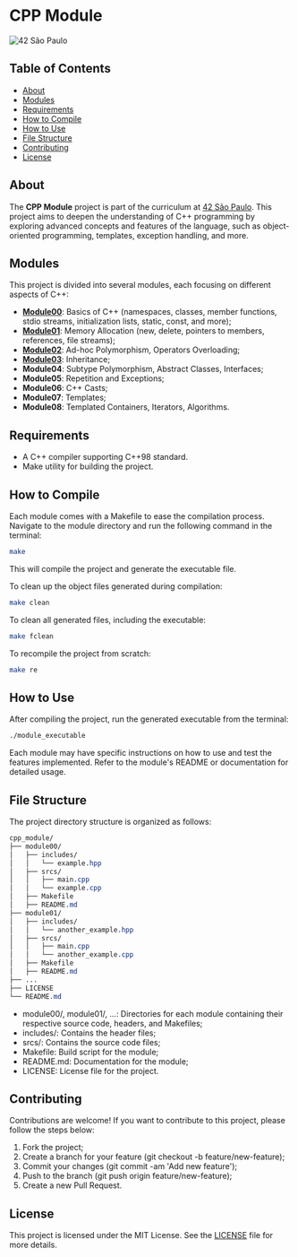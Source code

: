 # CPP Module

![42 São Paulo](https://img.shields.io/badge/42-SP-000000)

## Table of Contents

- [About](#about)
- [Modules](#modules)
- [Requirements](#requirements)
- [How to Compile](#how-to-compile)
- [How to Use](#how-to-use)
- [File Structure](#file-structure)
- [Contributing](#contributing)
- [License](#license)

## About

The **CPP Module** project is part of the curriculum at [42 São Paulo](https://www.42sp.org.br/). This project aims to deepen the understanding of C++ programming by exploring advanced concepts and features of the language, such as object-oriented programming, templates, exception handling, and more.

## Modules

This project is divided into several modules, each focusing on different aspects of C++:

- **[Module00](module00)**: Basics of C++ (namespaces, classes, member functions, stdio streams, initialization lists, static, const, and more);
- **[Module01](module01)**: Memory Allocation (new, delete, pointers to members, references, file streams);
- **[Module02](module02)**: Ad-hoc Polymorphism, Operators Overloading;
- **[Module03](module03)**: Inheritance;
- **Module04**: Subtype Polymorphism, Abstract Classes, Interfaces;
- **Module05**: Repetition and Exceptions;
- **Module06**: C++ Casts;
- **Module07**: Templates;
- **Module08**: Templated Containers, Iterators, Algorithms.

## Requirements

- A C++ compiler supporting C++98 standard.
- Make utility for building the project.

## How to Compile

Each module comes with a Makefile to ease the compilation process. Navigate to the module directory and run the following command in the terminal:

```sh
make
```

This will compile the project and generate the executable file.

To clean up the object files generated during compilation:

```sh
make clean
```

To clean all generated files, including the executable:

```sh
make fclean
```

To recompile the project from scratch:

```sh
make re
```

## How to Use

After compiling the project, run the generated executable from the terminal:

```sh
./module_executable
```

Each module may have specific instructions on how to use and test the features implemented. Refer to the module's README or documentation for detailed usage.

## File Structure

The project directory structure is organized as follows:

```css
cpp_module/
├── module00/
│   ├── includes/
│   │   └── example.hpp
│   ├── srcs/
│   │   ├── main.cpp
│   │   └── example.cpp
│   ├── Makefile
│   ├── README.md
├── module01/
│   ├── includes/
│   │   └── another_example.hpp
│   ├── srcs/
│   │   ├── main.cpp
│   │   └── another_example.cpp
│   ├── Makefile
│   ├── README.md
├── ...
├── LICENSE
└── README.md
```

- module00/, module01/, ...: Directories for each module containing their respective source code, headers, and Makefiles;
- includes/: Contains the header files;
- srcs/: Contains the source code files;
- Makefile: Build script for the module;
- README.md: Documentation for the module;
- LICENSE: License file for the project.

## Contributing

Contributions are welcome! If you want to contribute to this project, please follow the steps below:

1. Fork the project;
2. Create a branch for your feature (git checkout -b feature/new-feature);
3. Commit your changes (git commit -am 'Add new feature');
4. Push to the branch (git push origin feature/new-feature);
5. Create a new Pull Request.

## License

This project is licensed under the MIT License. See the [LICENSE](LICENSE.txt) file for more details.
